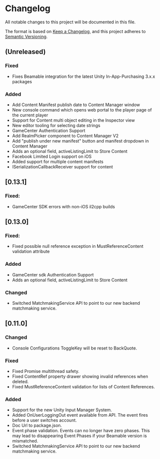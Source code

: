 # Changelog
All notable changes to this project will be documented in this file.

The format is based on [Keep a Changelog](https://keepachangelog.com/en/1.0.0/),
and this project adheres to [Semantic Versioning](https://semver.org/spec/v2.0.0.html).

## (Unreleased)
### Fixed
- Fixes Beamable integration for the latest Unity In-App-Purchasing 3.x.x packages

### Added
- Add Content Manifest publish date to Content Manager window
- New console command which opens web portal to the player page of the current player 
- Support for Content multi object editing in the Inspector view
- New editor tooling for selecting date strings
- GameCenter Authentication Support
- Add RealmPicker component to Content Manager V2
- Add "publish under new manifest" button and manifest dropdown in Content Manager
- Adds an optional field, activeListingLimit to Store Content
- Facebook Limited Login support on iOS 
- Added support for multiple content manifests
- ISerializationCallbackReceiver support for content

## [0.13.1]
### Fixed:
- GameCenter SDK errors with non-iOS il2cpp builds

## [0.13.0]
### Fixed:
* Fixed possible null reference exception in MustReferenceContent validation attribute

### Added
* GameCenter sdk Authentication Support
* Adds an optional field, activeListingLimit to Store Content

### Changed
* Switched MatchmakingService API to point to our new backend matchmaking service.

## [0.11.0]
### Changed
- Console Configurations ToggleKey will be reset to BackQuote.

### Fixed
- Fixed Promise multithread safety.
- Fixed ContentRef property drawer showing invalid references when deleted.
- Fixed MustReferenceContent validation  for lists of Content References.

### Added
- Support for the new Unity Input Manager System.
- Added OnUserLoggingOut event available from API. The event fires before a user switches account.
- Doc Url to package.json.
- Event phase validation. Events can no longer have zero phases. This may lead to disappearing Event Phases if your Beamable version is mismatched.
- Switched MatchmakingService API to point to our new backend matchmaking service.